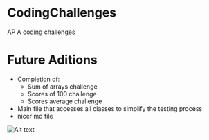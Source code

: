 # CodingChallenges
AP A coding challenges

# Future Aditions
* Completion of:
    * Sum of arrays challenge
    * Scores of 100 challenge
    * Scores average challenge
* Main file that accesses all classes to simplify the testing process
* nicer md file 

![Alt text](http://d.ibtimes.co.uk/en/full/1396989/coding-national-curriculum-computing.jpg "Yippee!")